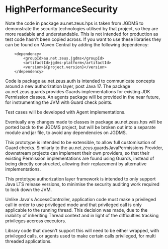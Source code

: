 # HighPerformanceSecurity

Note the code in package au.net.zeus.hps is taken from JGDMS to demonstrate the security technologies utilised by that project, so they are more readable and understandable.  This is not intended for production as test code hasn't been copied across.  If you want to use these libraries they can be found on Maven Central by adding the following dependency:

        <dependency>
            <groupId>au.net.zeus.jgdms</groupId>
            <artifactId>jgdms-platform</artifactId>
            <version>${project.version}</version>
        </dependency>

Code is package au.net.zeus.auth is intended to communicate concepts around a new authorization layer, post Java 17.  The package au.net.zeus.guards provides Guards implementations for existing JDK Permission classes.  An agents package will be provided in the near future, for instrumenting the JVM with Guard check points.

Test cases will be developed with Agent implementations.

Eventually any changes made to classes in package au.net.zeus.hps will be ported back to the JGDMS project, but will be broken out into a separate module and jar file, to avoid any dependencies on JGDMS.

This prototype is intended to be extensible, to allow full customisation of Guard checks.  Similarly to the au.net.zeus.guardsJavaPermissions Provider, downstream projects can implement their own providers, so that their existing Permission implementations are found using Guards, instead of being directly constructed, allowing their replacement by alternative implementations.

This prototype authorization layer framework is intended to only support Java LTS release versions, to minimise the security auditing work required to lock down the JVM.

Unlike Java's AccessController, application code must make a privileged call in order to use privileged mode and that privileged call is only applicable to the running thread.  This decision was made, due to the inability of inheriting Thread context and in light of the difficulties tracking privileges accross executors.

Library code that doesn't support this will need to be either wrapped, with privileged calls, or agents used to make certain calls privileged, for multi threaded applications.
